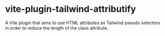 # vite-plugin-tailwind-attributify
A Vite plugin that aims to use HTML attributes as Tailwind pseudo selectors in order to reduce the length of the class attribute.
